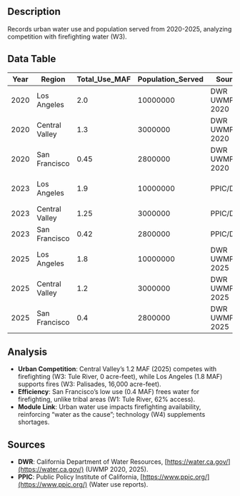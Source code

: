 ## Description
Records urban water use and population served from 2020-2025, analyzing competition with firefighting water (W3).

## Data Table

| Year | Region | Total_Use_MAF | Population_Served | Source | Notes |
|------|----------------|---------------|-------------------|---------------|---------------------------|
| 2020 | Los Angeles | 2.0 | 10000000 | DWR UWMP 2020 | Drought restrictions |
| 2020 | Central Valley | 1.3 | 3000000 | DWR UWMP 2020 | High per-capita use |
| 2020 | San Francisco | 0.45 | 2800000 | DWR UWMP 2020 | Strong conservation |
| 2023 | Los Angeles | 1.9 | 10000000 | PPIC/DWR | Post-drought recovery |
| 2023 | Central Valley | 1.25 | 3000000 | PPIC/DWR | Stable demand |
| 2023 | San Francisco | 0.42 | 2800000 | PPIC/DWR | Efficiency gains |
| 2025 | Los Angeles | 1.8 | 10000000 | DWR UWMP 2025 | AB 1668 compliance |
| 2025 | Central Valley | 1.2 | 3000000 | DWR UWMP 2025 | Moderate conservation |
| 2025 | San Francisco | 0.4 | 2800000 | DWR UWMP 2025 | High efficiency |

## Analysis
- **Urban Competition**: Central Valley’s 1.2 MAF (2025) competes with firefighting (W3: Tule River, 0 acre-feet), while Los Angeles (1.8 MAF) supports fires (W3: Palisades, 16,000 acre-feet).
- **Efficiency**: San Francisco’s low use (0.4 MAF) frees water for firefighting, unlike tribal areas (W1: Tule River, 62% access).
- **Module Link**: Urban water use impacts firefighting availability, reinforcing “water as the cause”; technology (W4) supplements shortages.

## Sources
- **DWR**: California Department of Water Resources, [https://water.ca.gov/](https://water.ca.gov/) (UWMP 2020, 2025).
- **PPIC**: Public Policy Institute of California, [https://www.ppic.org/](https://www.ppic.org/) (Water use reports).
